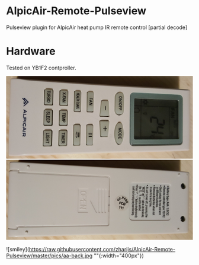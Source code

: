 # AlpicAir-Remote-Pulseview
Pulseview plugin for AlpicAir heat pump IR remote control [partial decode]

# Hardware
Tested on YB1F2 contproller.

![Transmitter Front](https://raw.githubusercontent.com/zharijs/AlpicAir-Remote-Pulseview/master/pics/aa-front.jpg "")
![Transmitter Back](https://raw.githubusercontent.com/zharijs/AlpicAir-Remote-Pulseview/master/pics/aa-back.jpg "")


![smiley](https://raw.githubusercontent.com/zharijs/AlpicAir-Remote-Pulseview/master/pics/aa-back.jpg ""{:width="400px"})
